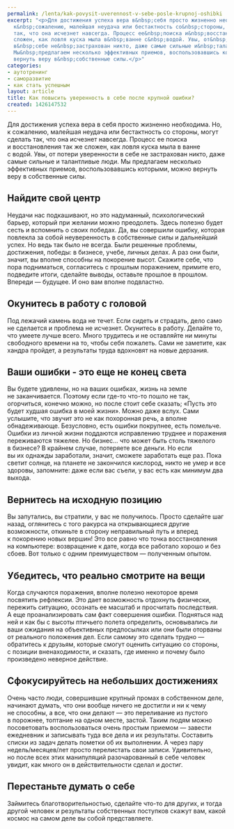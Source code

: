 ```yaml
---
permalink: /lenta/kak-povysit-uverennost-v-sebe-posle-krupnoj-oshibki
excerpt: "<p>Для достижения успеха вера в&nbsp;себя просто жизненно необходима. Но,
  к&nbsp;сожалению, малейшая неудача или бестактность со&nbsp;стороны, могут сделать
  так, что она исчезнет навсегда. Процесс ее&nbsp;поиска и&nbsp;восстановления так&nbsp;же
  сложен, как ловля куска мыла в&nbsp;ванне с&nbsp;водой. Увы, от&nbsp;потери уверенности
  в&nbsp;себе не&nbsp;застрахован никто, даже самые сильные и&nbsp;талантливые люди.
  Мы&nbsp;предлагаем несколько эффективных приемов, воспользовавшись которыми, можно
  вернуть веру в&nbsp;собственные силы.</p>"
categories:
- аутотренинг
- саморазвитие
- как стать успешным
layout: article
title: Как повысить уверенность в себе после крупной ошибки?
created: 1426147532
---
```

<p>Для достижения успеха вера в&nbsp;себя просто жизненно необходима. Но, к&nbsp;сожалению, малейшая неудача или бестактность со&nbsp;стороны, могут сделать так, что она исчезнет навсегда. Процесс ее&nbsp;поиска и&nbsp;восстановления так&nbsp;же сложен, как ловля куска мыла в&nbsp;ванне с&nbsp;водой. Увы, от&nbsp;потери уверенности в&nbsp;себе не&nbsp;застрахован никто, даже самые сильные и&nbsp;талантливые люди. Мы&nbsp;предлагаем несколько эффективных приемов, воспользовавшись которыми, можно вернуть веру в&nbsp;собственные силы.</p>
<h2>Найдите свой центр</h2>
<p>Неудачи нас подкашивают, но&nbsp;это надуманный, психологический барьер, который при желании можно преодолеть. Здесь полезно будет сесть и&nbsp;вспомнить о&nbsp;своих победах. Да, вы&nbsp;совершили ошибку, которая повлекла за&nbsp;собой неуверенность в&nbsp;собственные силы и&nbsp;дальнейший успех. Но&nbsp;ведь так было не&nbsp;всегда. Были решенные проблемы, достижения, победы: в&nbsp;бизнесе, учебе, личных делах. А&nbsp;раз они были, значит, вы&nbsp;вполне способны на&nbsp;покорение высот. Скажите себе, что пора подниматься, согласитесь с&nbsp;прошлым поражением, примите его, подведите итоги, сделайте выводы, оставьте прошлое в&nbsp;прошлом. Впереди&nbsp;— будущее. И&nbsp;оно вам вполне подвластно. </p>
<h2>Окунитесь в&nbsp;работу с&nbsp;головой </h2>
<p>Под лежачий камень вода не&nbsp;течет. Если сидеть и&nbsp;страдать, дело само не&nbsp;сделается и&nbsp;проблема не&nbsp;исчезнет. Окунитесь в&nbsp;работу. Делайте&nbsp;то, что умеете лучше всего. Много трудитесь и&nbsp;не&nbsp;оставляйте ни&nbsp;минуты свободного времени на&nbsp;то, чтобы себя пожалеть. Сами не&nbsp;заметите, как хандра пройдет, а&nbsp;результаты труда вдохновят на&nbsp;новые дерзания.</p>
<h2>Ваши ошибки - это еще не&nbsp;конец света</h2>
<p>Вы&nbsp;будете удивлены, но&nbsp;на&nbsp;ваших ошибках, жизнь на&nbsp;земле не&nbsp;заканчивается. Поэтому если где-то что-то пошло не&nbsp;так, огорчиться, конечно можно, но&nbsp;после стоит себе сказать; «Пусть это будет худшая ошибка в&nbsp;моей жизни». Можно даже вслух. Сами услышите, что звучит это не&nbsp;как похоронная речь, а&nbsp;вполне обнадеживающе. Безусловно, есть ошибки покрупнее, есть помельче. Ошибки из&nbsp;личной жизни поддаются исправлению труднее и&nbsp;поражения переживаются тяжелее. Но&nbsp;бизнес... что может быть столь тяжелого в&nbsp;бизнесе? В&nbsp;крайнем случае, потеряете все деньги. Но&nbsp;если вы&nbsp;их&nbsp;однажды заработали, значит, сможете заработать еще раз. Пока светит солнце, на&nbsp;планете не&nbsp;закончился кислород, никто не&nbsp;умер и&nbsp;все здоровы, запомните: даже если вас съели, у&nbsp;вас есть как минимум два выхода. </p>
<h2>Вернитесь на&nbsp;исходную позицию</h2>
<p>Вы&nbsp;запутались, вы&nbsp;стратили, у&nbsp;вас не&nbsp;получилось. Просто сделайте шаг назад, оглянитесь с&nbsp;того ракурса на&nbsp;открывающиеся другие возможности, откиньте в&nbsp;сторону неправильный путь и&nbsp;вперед к&nbsp;покорению новых вершин! Это все равно что точка восстановления на&nbsp;компьютере: возвращение к&nbsp;дате, когда все работало хорошо и&nbsp;без сбоев. Вот только с&nbsp;одним преимуществом&nbsp;— полученным опытом.</p>
<h2>Убедитесь, что реально смотрите на&nbsp;вещи</h2>
<p>Когда случаются поражения, вполне полезно некоторое время посвятить рефлексии. Это дает возможность отдохнуть физически, пережить ситуацию, осознать ее&nbsp;масштаб и&nbsp;просчитать последствия. А&nbsp;еще проанализировать сам факт совершения ошибки. Подняться над ней и&nbsp;как&nbsp;бы с&nbsp;высоты птичьего полета определить, основывались&nbsp;ли ваши ожидания на&nbsp;объективных предпосылках или они были оторваны от&nbsp;реального положения дел. Если самому это сделать трудно&nbsp;— обратитесь к&nbsp;друзьям, которые смогут оценить ситуацию со&nbsp;стороны, с&nbsp;позиции вненаходимости, и&nbsp;сказать, где именно и&nbsp;почему было произведено неверное действие. </p>
<h2>Сфокусируйтесь на&nbsp;небольших достижениях</h2>
<p>Очень часто люди, совершившие крупный промах в&nbsp;собственном деле, начинают думать, что они вообще ничего не&nbsp;достигли и&nbsp;ни&nbsp;к&nbsp;чему не&nbsp;способны, а&nbsp;все, что они делают&nbsp;— это переливание из&nbsp;пустого в&nbsp;порожнее, топтание на&nbsp;одном месте, застой. Таким людям можно посоветовать воспользоваться очень простым приемом&nbsp;— завести ежедневник и&nbsp;записывать туда все дела и&nbsp;их&nbsp;результаты. Составить списки из&nbsp;задач делать пометки об&nbsp;их&nbsp;выполнении. А&nbsp;через пару недель/месяцев/лет просто перелистать свои записи. Удивительно, но&nbsp;после всех этих манипуляций разочарованный в&nbsp;себе человек увидит, как много он&nbsp;в&nbsp;действительности сделал и&nbsp;достиг. </p>
<h2>Перестаньте думать о&nbsp;себе</h2>
<p>Займитесь благотворительностью, сделайте что-то для других, и&nbsp;тогда другой человек и&nbsp;результаты собственных поступков скажут вам, какой космос на&nbsp;самом деле вы&nbsp;собой представляете.</p>
